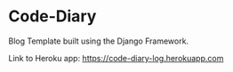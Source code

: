# Code-Diary
Blog Template built using the Django Framework.

Link to Heroku app: https://code-diary-log.herokuapp.com

